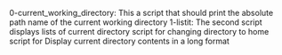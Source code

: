 0-current_working_directory: This a script that should print the absolute path name of the current working directory 
1-listit: The second script displays lists of current directory
script for changing directory to home
script for Display current directory contents in a long format
